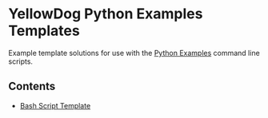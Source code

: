 # YellowDog Python Examples Templates

Example template solutions for use with the [Python Examples](https://github.com/yellowdog/python-examples) command line scripts.

## Contents

- [Bash Script Template](bash/README.md)
